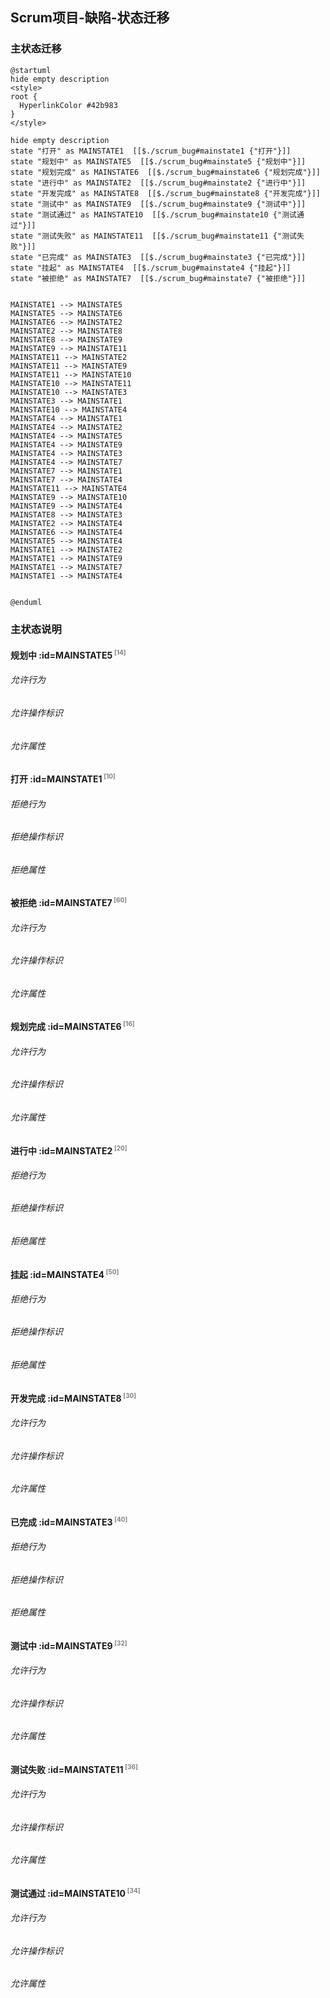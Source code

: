 ## Scrum项目-缺陷-状态迁移 <!-- {docsify-ignore-all} -->

   

### 主状态迁移

```plantuml
@startuml
hide empty description
<style>
root {
  HyperlinkColor #42b983
}
</style>

hide empty description
state "打开" as MAINSTATE1  [[$./scrum_bug#mainstate1 {"打开"}]]
state "规划中" as MAINSTATE5  [[$./scrum_bug#mainstate5 {"规划中"}]]
state "规划完成" as MAINSTATE6  [[$./scrum_bug#mainstate6 {"规划完成"}]]
state "进行中" as MAINSTATE2  [[$./scrum_bug#mainstate2 {"进行中"}]]
state "开发完成" as MAINSTATE8  [[$./scrum_bug#mainstate8 {"开发完成"}]]
state "测试中" as MAINSTATE9  [[$./scrum_bug#mainstate9 {"测试中"}]]
state "测试通过" as MAINSTATE10  [[$./scrum_bug#mainstate10 {"测试通过"}]]
state "测试失败" as MAINSTATE11  [[$./scrum_bug#mainstate11 {"测试失败"}]]
state "已完成" as MAINSTATE3  [[$./scrum_bug#mainstate3 {"已完成"}]]
state "挂起" as MAINSTATE4  [[$./scrum_bug#mainstate4 {"挂起"}]]
state "被拒绝" as MAINSTATE7  [[$./scrum_bug#mainstate7 {"被拒绝"}]]


MAINSTATE1 --> MAINSTATE5
MAINSTATE5 --> MAINSTATE6
MAINSTATE6 --> MAINSTATE2
MAINSTATE2 --> MAINSTATE8
MAINSTATE8 --> MAINSTATE9
MAINSTATE9 --> MAINSTATE11
MAINSTATE11 --> MAINSTATE2
MAINSTATE11 --> MAINSTATE9
MAINSTATE11 --> MAINSTATE10
MAINSTATE10 --> MAINSTATE11
MAINSTATE10 --> MAINSTATE3
MAINSTATE3 --> MAINSTATE1
MAINSTATE10 --> MAINSTATE4
MAINSTATE4 --> MAINSTATE1
MAINSTATE4 --> MAINSTATE2
MAINSTATE4 --> MAINSTATE5
MAINSTATE4 --> MAINSTATE9
MAINSTATE4 --> MAINSTATE3
MAINSTATE4 --> MAINSTATE7
MAINSTATE7 --> MAINSTATE1
MAINSTATE7 --> MAINSTATE4
MAINSTATE11 --> MAINSTATE4
MAINSTATE9 --> MAINSTATE10
MAINSTATE9 --> MAINSTATE4
MAINSTATE8 --> MAINSTATE3
MAINSTATE2 --> MAINSTATE4
MAINSTATE6 --> MAINSTATE4
MAINSTATE5 --> MAINSTATE4
MAINSTATE1 --> MAINSTATE2
MAINSTATE1 --> MAINSTATE9
MAINSTATE1 --> MAINSTATE7
MAINSTATE1 --> MAINSTATE4


@enduml
```

### 主状态说明

#### 规划中 :id=MAINSTATE5<sup class="footnote-symbol"> <font color=gray size=1>[14]</font></sup>

###### 允许行为


###### 允许操作标识

###### 允许属性


#### 打开 :id=MAINSTATE1<sup class="footnote-symbol"> <font color=gray size=1>[10]</font></sup>

###### 拒绝行为


###### 拒绝操作标识

###### 拒绝属性


#### 被拒绝 :id=MAINSTATE7<sup class="footnote-symbol"> <font color=gray size=1>[60]</font></sup>

###### 允许行为


###### 允许操作标识

###### 允许属性


#### 规划完成 :id=MAINSTATE6<sup class="footnote-symbol"> <font color=gray size=1>[16]</font></sup>

###### 允许行为


###### 允许操作标识

###### 允许属性


#### 进行中 :id=MAINSTATE2<sup class="footnote-symbol"> <font color=gray size=1>[20]</font></sup>

###### 拒绝行为


###### 拒绝操作标识

###### 拒绝属性


#### 挂起 :id=MAINSTATE4<sup class="footnote-symbol"> <font color=gray size=1>[50]</font></sup>

###### 拒绝行为


###### 拒绝操作标识

###### 拒绝属性


#### 开发完成 :id=MAINSTATE8<sup class="footnote-symbol"> <font color=gray size=1>[30]</font></sup>

###### 允许行为


###### 允许操作标识

###### 允许属性


#### 已完成 :id=MAINSTATE3<sup class="footnote-symbol"> <font color=gray size=1>[40]</font></sup>

###### 拒绝行为


###### 拒绝操作标识

###### 拒绝属性


#### 测试中 :id=MAINSTATE9<sup class="footnote-symbol"> <font color=gray size=1>[32]</font></sup>

###### 允许行为


###### 允许操作标识

###### 允许属性


#### 测试失败 :id=MAINSTATE11<sup class="footnote-symbol"> <font color=gray size=1>[36]</font></sup>

###### 允许行为


###### 允许操作标识

###### 允许属性


#### 测试通过 :id=MAINSTATE10<sup class="footnote-symbol"> <font color=gray size=1>[34]</font></sup>

###### 允许行为


###### 允许操作标识

###### 允许属性

